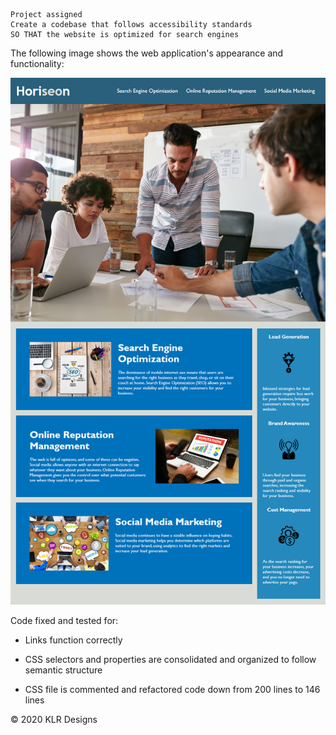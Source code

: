 ```
Project assigned
Create a codebase that follows accessibility standards
SO THAT the website is optimized for search engines
```

The following image shows the web application's appearance and functionality:

![code refactor demo](./Assets/01-html-css-git-homework-demo.png)

Code fixed and tested for:

- Links function correctly

- CSS selectors and properties are consolidated and organized to follow semantic structure

- CSS file is commented and refactored code down from 200 lines to 146 lines

© 2020 KLR Designs
